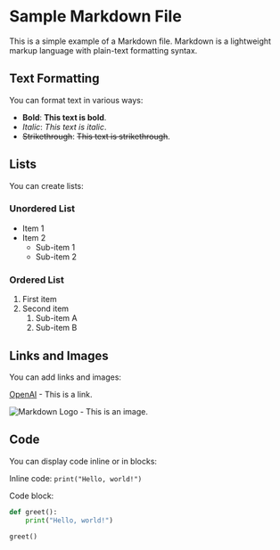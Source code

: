 # Sample Markdown File

This is a simple example of a Markdown file. Markdown is a lightweight markup language with plain-text formatting syntax.

## Text Formatting

You can format text in various ways:

- **Bold**: **This text is bold**.
- *Italic*: *This text is italic*.
- ~~Strikethrough~~: ~~This text is strikethrough~~.

## Lists

You can create lists:

### Unordered List
- Item 1
- Item 2
  - Sub-item 1
  - Sub-item 2

### Ordered List
1. First item
2. Second item
   1. Sub-item A
   2. Sub-item B

## Links and Images

You can add links and images:

[OpenAI](https://openai.com) - This is a link.

![Markdown Logo](https://upload.wikimedia.org/wikipedia/commons/4/48/Markdown-mark.svg) - This is an image.

## Code

You can display code inline or in blocks:

Inline code: `print("Hello, world!")`

Code block:

```python
def greet():
    print("Hello, world!")

greet()
